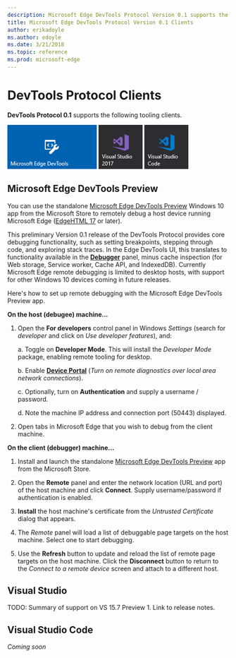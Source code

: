 ```yaml
---
description: Microsoft Edge DevTools Protocol Version 0.1 supports the following tooling clients.
title: Microsoft Edge DevTools Protocol Version 0.1 Clients
author: erikadoyle
ms.author: edoyle
ms.date: 3/21/2018
ms.topic: reference
ms.prod: microsoft-edge
---
```


# DevTools Protocol Clients

**DevTools Protocol 0.1** supports the following tooling clients.

[![Microsoft Edge DevTools Preview](../media/microsoft-edge-devtools.png)](#microsoft-edge-devtools-preview) [![Visual Studio 15.7 Preview 1](../media/visual-studio-2017.png)](#visual-studio) [![Visual Studio Code](../media/visual-studio-code.png)](#visual-studio-code)

## Microsoft Edge DevTools Preview

You can use the standalone [Microsoft Edge DevTools Preview](https://www.microsoft.com/en-us/store/p/microsoft-edge-devtools-preview/9mzbfrmz0mnj?activetab=pivot%3aoverviewtab) Windows 10 app from the Microsoft Store to remotely debug a host device running Microsoft Edge ([EdgeHTML 17](../../dev-guide.md) or later).

This preliminary Version 0.1 release of the DevTools Protocol provides core debugging functionality, such as setting breakpoints, stepping through code, and exploring stack traces. In the Edge DevTools UI, this translates to functionality available in the [**Debugger**](../../devtools-guide/debugger.md) panel, minus cache inspection (for Web storage, Service worker, Cache API, and IndexedDB). Currently Microsoft Edge remote debugging is limited to desktop hosts, with support for other Windows 10 devices coming in future releases.

Here's how to set up remote debugging with the Microsoft Edge DevTools Preview app.

**On the host (debugee) machine...**

1. Open the **For developers** control panel in Windows *Settings* (search for *developer* and click on *Use developer features*), and: 

    a. Toggle on **Developer Mode**. This will install the *Developer Mode* package, enabling remote tooling for desktop.

    b. Enable [**Device Portal**](https://docs.microsoft.com/en-us/windows/uwp/debug-test-perf/device-portal) (*Turn on remote diagnostics over local area network connections*).

    c. Optionally, turn on **Authentication** and supply a username / password.

    d. Note the machine IP address and connection port (50443) displayed.

2. Open tabs in Microsoft Edge that you wish to debug from the client machine.

**On the client (debugger) machine...**

1.  Install and launch the standalone [Microsoft Edge DevTools Preview](https://www.microsoft.com/en-us/store/p/microsoft-edge-devtools-preview/9mzbfrmz0mnj?activetab=pivot%3aoverviewtab) app from the Microsoft Store.

2. Open the **Remote** panel and enter the network location (URL and port) of the host machine and click **Connect**. Supply username/password if authentication is enabled.

3. **Install** the host machine's certificate from the *Untrusted Certificate* dialog that appears.

4. The *Remote* panel will load a list of debuggable page targets on the host machine. Select one to start debugging.

5. Use the **Refresh** button to update and reload the list of remote page targets on the host machine. Click the **Disconnect** button to return to the *Connect to a remote device* screen and attach to a different host.

## Visual Studio

TODO: Summary of support on VS 15.7 Preview 1. Link to release notes.

## Visual Studio Code

*Coming soon*